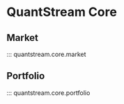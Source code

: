 # QuantStream Core

## Market

::: quantstream.core.market

## Portfolio

::: quantstream.core.portfolio
